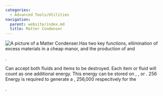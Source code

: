 ```yaml
---
categories:
  - Advanced Tools/Utilities
navigation:
  parent: website/index.md
  title: Matter Condenser
---
```


![A picture of a Matter Condenser.](../../../assets/large/matter_condenser.png)Has
two key functions, ellimination of excess materials in a cheap manor, and the
production of <ItemLink id="singularity"/> and

<ItemLink id="matter_ball" />.

Can accept both fluids and items to be destroyed. Each item or fluid will
count as one additional energy. This energy can be stored on <ItemLink
id="cell_component_1k"/>, <ItemLink
id="cell_component_4k"/>, <ItemLink
id="cell_component_16k"/> or <ItemLink
id="cell_component_64k"/>. 256 Energy is
required to generate a <ItemLink
id="matter_ball"/>, 256,000 respecitvely for the

<ItemLink id="singularity" />.

<RecipeFor id="condenser" />
